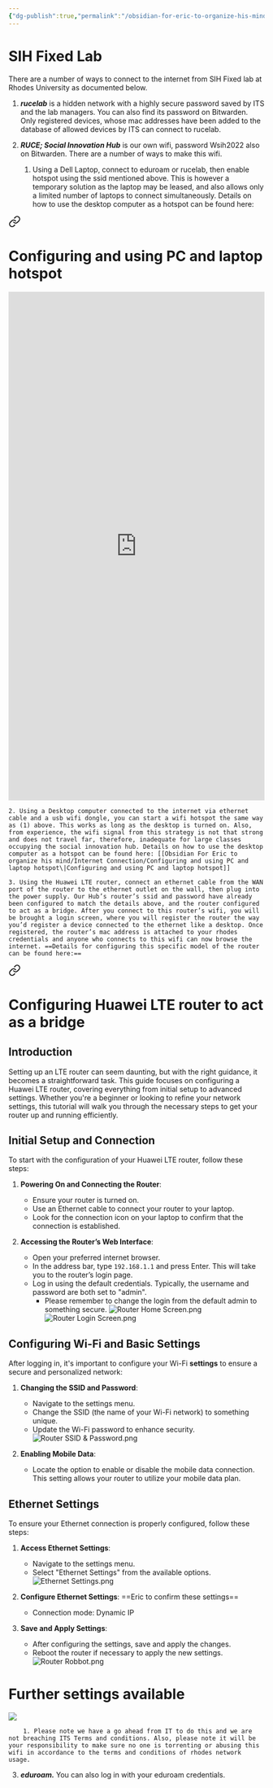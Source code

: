 ```yaml
---
{"dg-publish":true,"permalink":"/obsidian-for-eric-to-organize-his-mind/internet-connection/sih-fixed-lab/"}
---
```


# SIH Fixed Lab


There are a number of ways to connect to the internet from SIH Fixed lab at Rhodes University as documented below.

1. _**rucelab**_ is a hidden network with a highly secure password saved by ITS and the lab managers. You can also find its password on Bitwarden. Only registered devices, whose mac addresses have been added to the database of allowed devices by ITS can connect to rucelab.
    
2. _**RUCE; Social Innovation Hub**_ is our own wifi, password Wsih2022 also on Bitwarden. There are a number of ways to make this wifi.
    
    1. Using a Dell Laptop, connect to eduroam or rucelab, then enable hotspot using the ssid mentioned above. This is however a temporary solution as the laptop may be leased, and also allows only a limited number of laptops to connect simultaneously. Details on how to use the desktop computer as a hotspot can be found here: 
<div class="transclusion internal-embed is-loaded"><a class="markdown-embed-link" href="/obsidian-for-eric-to-organize-his-mind/internet-connection/configuring-and-using-pc-and-laptop-hotspot/" aria-label="Open link"><svg xmlns="http://www.w3.org/2000/svg" width="24" height="24" viewBox="0 0 24 24" fill="none" stroke="currentColor" stroke-width="2" stroke-linecap="round" stroke-linejoin="round" class="svg-icon lucide-link"><path d="M10 13a5 5 0 0 0 7.54.54l3-3a5 5 0 0 0-7.07-7.07l-1.72 1.71"></path><path d="M14 11a5 5 0 0 0-7.54-.54l-3 3a5 5 0 0 0 7.07 7.07l1.71-1.71"></path></svg></a><div class="markdown-embed">




# Configuring and using PC and laptop hotspot
<iframe src="https://www.geeksforgeeks.org/how-to-create-and-configure-wi-fi-hotspot-in-windows-10/" width="100%" height="1000" style="border:none;"></iframe>


</div></div>

        
    2. Using a Desktop computer connected to the internet via ethernet cable and a usb wifi dongle, you can start a wifi hotspot the same way as (1) above. This works as long as the desktop is turned on. Also, from experience, the wifi signal from this strategy is not that strong and does not travel far, therefore, inadequate for large classes occupying the social innovation hub. Details on how to use the desktop computer as a hotspot can be found here: [[Obsidian For Eric to organize his mind/Internet Connection/Configuring and using PC and laptop hotspot\|Configuring and using PC and laptop hotspot]]
        
    3. Using the Huawei LTE router, connect an ethernet cable from the WAN port of the router to the ethernet outlet on the wall, then plug into the power supply. Our Hub’s router’s ssid and password have already been configured to match the details above, and the router configured to act as a bridge. After you connect to this router’s wifi, you will be brought a login screen, where you will register the router the way you’d register a device connected to the ethernet like a desktop. Once registered, the router’s mac address is attached to your rhodes credentials and anyone who connects to this wifi can now browse the internet. ==Details for configuring this specific model of the router can be found here:== 
<div class="transclusion internal-embed is-loaded"><a class="markdown-embed-link" href="/obsidian-for-eric-to-organize-his-mind/internet-connection/configuring-huawei-lte-router-to-act-as-a-bridge/" aria-label="Open link"><svg xmlns="http://www.w3.org/2000/svg" width="24" height="24" viewBox="0 0 24 24" fill="none" stroke="currentColor" stroke-width="2" stroke-linecap="round" stroke-linejoin="round" class="svg-icon lucide-link"><path d="M10 13a5 5 0 0 0 7.54.54l3-3a5 5 0 0 0-7.07-7.07l-1.72 1.71"></path><path d="M14 11a5 5 0 0 0-7.54-.54l-3 3a5 5 0 0 0 7.07 7.07l1.71-1.71"></path></svg></a><div class="markdown-embed">




# Configuring Huawei LTE router to act as a bridge

## Introduction
Setting up an LTE router can seem daunting, but with the right guidance, it becomes a straightforward task. This guide focuses on configuring a Huawei LTE router, covering everything from initial setup to advanced settings. Whether you're a beginner or looking to refine your network settings, this tutorial will walk you through the necessary steps to get your router up and running efficiently.

## Initial Setup and Connection
To start with the configuration of your Huawei LTE router, follow these steps:
1. **Powering On and Connecting the Router**:
   - Ensure your router is turned on.
   - Use an Ethernet cable to connect your router to your laptop. 
   - Look for the connection icon on your laptop to confirm that the connection is established.

2. **Accessing the Router’s Web Interface**:
   - Open your preferred internet browser.
   - In the address bar, type `192.168.1.1` and press Enter. This will take you to the router’s login page.
   - Log in using the default credentials. Typically, the username and password are both set to "admin".
	   - Please remember to change the login from the default admin to something secure. 
	 ![Router Home Screen.png](/img/user/Obsidian%20For%20Eric%20to%20organize%20his%20mind/Internet%20Connection/Router%20Home%20Screen.png)
	 ![Router Login Screen.png](/img/user/Obsidian%20For%20Eric%20to%20organize%20his%20mind/Internet%20Connection/Router%20Login%20Screen.png)

## Configuring Wi-Fi and Basic Settings
After logging in, it's important to configure your Wi-Fi **settings** to ensure a secure and personalized network:
1. **Changing the SSID and Password**:
   - Navigate to the settings menu.
   - Change the SSID (the name of your Wi-Fi network) to something unique.
   - Update the Wi-Fi password to enhance security.
	![Router SSID & Password.png](/img/user/Obsidian%20For%20Eric%20to%20organize%20his%20mind/Internet%20Connection/Router%20SSID%20&%20Password.png)

2. **Enabling Mobile Data**:
   - Locate the option to enable or disable the mobile data connection. This setting allows your router to utilize your mobile data plan.



## Ethernet Settings 
To ensure your Ethernet connection is properly configured, follow these steps:
1. **Access Ethernet Settings**:
   - Navigate to the settings menu.
   - Select "Ethernet Settings" from the available options.
	![Ethernet Settings.png](/img/user/Obsidian%20For%20Eric%20to%20organize%20his%20mind/Internet%20Connection/Ethernet%20Settings.png)
	


2. **Configure Ethernet Settings**:
   ==Eric to confirm these settings==
   - Connection mode: Dynamic IP


3. **Save and Apply Settings**:
   - After configuring the settings, save and apply the changes.
   - Reboot the router if necessary to apply the new settings.
	![Router Robbot.png](/img/user/Obsidian%20For%20Eric%20to%20organize%20his%20mind/Internet%20Connection/Router%20Robbot.png)


# Further settings available

![](https://www.youtube.com/watch?v=m8K5KZJXdPg)


</div></div>

        
        1. Please note we have a go ahead from IT to do this and we are not breaching ITS Terms and conditions. Also, please note it will be your responsibility to make sure no one is torrenting or abusing this wifi in accordance to the terms and conditions of rhodes network usage.
            
3. _**eduroam.**_ You can also log in with your eduroam credentials.